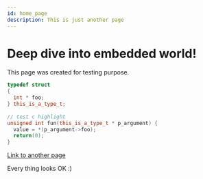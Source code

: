 ```yaml
---
id: home_page 
description: This is just another page
---
```


# Deep dive into embedded world!

This page was created for testing purpose. 

```c++
typedef struct 
{
  int * foo;
} this_is_a_type_t;
 
// test c highlight 
unsigned int fun(this_is_a_type_t * p_argument) {
  value = *(p_argument->foo);
  return(0);
}
```

[Link to another page](/another-page)

Every thing looks OK :)

